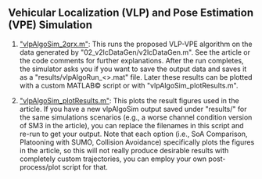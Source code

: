 ## Vehicular Localization (VLP) and Pose Estimation (VPE) Simulation

1. <ins>"vlpAlgoSim_2qrx.m"</ins>: This runs the proposed VLP-VPE algorithm on the data generated by "02_v2lcDataGen/v2lcDataGen.m". See the article or the code comments for further explanations. After the run completes, the simulator asks you if you want to save the output data and saves it as a "results/vlpAlgoRun_<>.mat" file. Later these results can be plotted with a custom MATLAB© script or with "vlpAlgoSim_plotResults.m".

2. <ins>"vlpAlgoSim_plotResults.m"</ins>: This plots the result figures used in the article. If you have a new vlpAlgoSim output saved under "results/" for the same simulations scenarios (e.g., a worse channel condition version of SM3 in the article), you can replace the filenames in this script and re-run to get your output. Note that each option (i.e., SoA Comparison, Platooning with SUMO, Collision Avoidance) specifically plots the figures in the article, so this will not really produce desirable results with completely custom trajectories, you can employ your own post-process/plot script for that.